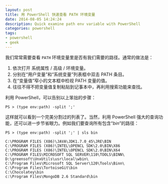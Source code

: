 ```yaml
---
layout: post
title: 用 PowerShell 快速查看 PATH 环境变量
date: 2014-08-05 14:24:24
description: Quick examine path env variable with PowerShell
categories: powershell
tags:
- powershell
- geek
---
```

我们常常需要查看 `PATH` 环境变量里是否有我们需要的路径。通常的做法是：

1. 依次打开 系统属性 / 高级 / 环境变量。
2. 分别在“用户变量”和“系统变量”列表框中双击 PATH 条目。
3. 在“变量值”窄小的文本框中检视 PATH 变量的值。
4. 往往不得不把变量值复制粘贴到记事本中，再利用搜索功能来查找。

利用 PowerShell，可以告别以上笨拙的步骤：

    PS > (type env:path) -split ';'

这样就可以看到一个完美分割过的列表了。当然，利用 PowerShell 强大的查询功能，还可以进一步节省眼力。例如我们要查询所有包含“_bin_”的路径：

    PS > (type env:path) -split ';' | sls bin
    
    C:\PROGRAM FILES (X86)\JAVA\JDK1.7.0_45\JRE\BIN
    C:\PROGRAM FILES (X86)\INTEL\OPENCL SDK\2.0\BIN\X86
    C:\PROGRAM FILES (X86)\INTEL\OPENCL SDK\2.0\BIN\X64
    C:\PROGRAM FILES\MICROSOFT SQL SERVER\110\TOOLS\BINN\
    D:\greensoft\UnxUtils\usr\local\wbin\
    C:\Program Files\Microsoft SQL Server\120\Tools\Binn\
    C:\Program Files\TortoiseGit\bin
    C:\Chocolatey\bin
    c:\Program Files\MongoDB 2.6 Standard\bin
